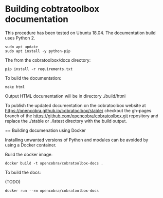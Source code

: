# Building cobtratoolbox documentation

This procedure has been tested on Ubuntu 18.04. The documentation build
uses Python 2.

```
sudo apt update
sudo apt install -y python-pip
```

The from the cobratoolbox/docs directory:

```
pip install -r requirements.txt
```

To build the documentation:

```
make html
```

Output HTML documentation will be in directory ./build/html

To publish the updated documentation on the cobratoolbox website at 
https://opencobra.github.io/cobratoolbox/stable/
checkout the gh-pages branch of the https://github.com/opencobra/cobratoolbox.git repository
and replace the ./stable or ./latest directory with the build output.


== Building documenation using Docker

Installing unwanted versions of Python and modules can be avoided by using a 
Docker container.

Build the docker image:

```
docker build -t opencobra/cobratoolbox-docs .
```


To build the docs:

(TODO)

```
docker run --rm opencobra/cobratoolbox-docs
```


